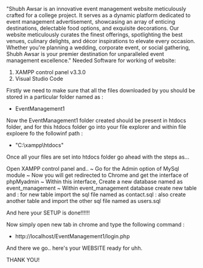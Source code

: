 "Shubh Awsar is an innovative event management website meticulously crafted for a college project. It serves as a dynamic platform dedicated to event management advertisement, showcasing an array of enticing destinations, delectable food options, and exquisite decorations. Our website meticulously curates the finest offerings, spotlighting the best venues, culinary delights, and décor inspirations to elevate every occasion. Whether you're planning a wedding, corporate event, or social gathering, Shubh Awsar is your premier destination for unparalleled event management excellence."
Needed Software for working of website:
1) XAMPP control panel v3.3.0
2) Visual Studio Code


Firstly we need to make sure that all the files downloaded by you should be stored in a particular folder named as :
  - EventManagement1

Now the EventManagement1 folder created should be present in htdocs folder, and for this htdocs folder go into your file explorer and within file exploere fo the followinf path :
  - "C:\xampp\htdocs"

Once all your files are set into htdocs folder go ahead with the steps as...

Open XAMPP control panel and..
~ Go for the Admin option of MySql module
~ Now you will get redirected to Chrome and get the interface of phpMyadmin
~ Within this interface, Create a new database named as event_management
~ Within event_management database create new table and 
  : for new table import the sql file named as contact.sql
  : also create another table and import the other sql file named as users.sql
  
And here your SETUP is done!!!!!!

Now simply open new tab in chrome and type the following command :
  - http://localhost/EventManagement1/login.php

And there we go.. here's your WEBSITE ready for uhh.

THANK YOU!

